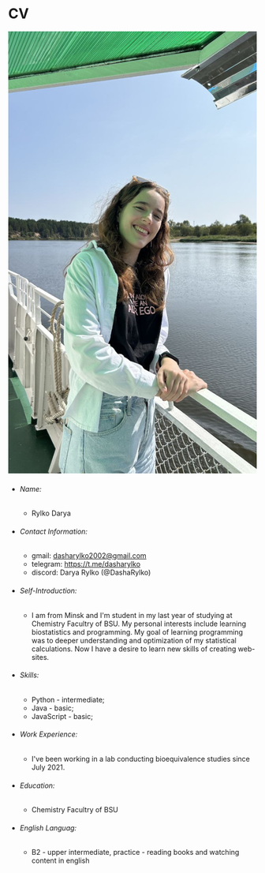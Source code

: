 # CV 

![photo](/photo_2024-10-30_22-30-12.jpg "Photo")

* ###### Name:
    + Rylko Darya
* ###### Contact Information:
    + gmail: dasharylko2002@gmail.com
    + telegram: https://t.me/dasharylko
    + discord: Darya Rylko (@DashaRylko)
* ###### Self-Introduction:
    + I am from Minsk and I'm student in my last year of studying at Chemistry Facultry of BSU. My personal interests include learning  biostatistics and programming. My goal of learning programming was to deeper understanding and optimization of my statistical calculations. Now I have a desire to learn new skills of creating web-sites.
* ###### Skills:
    + Python - intermediate;
    + Java - basic;
    + JavaScript - basic;
* ###### Work Experience:
    + I've been working in a lab conducting bioequivalence studies since July 2021.
* ###### Education:
    + Chemistry Facultry of BSU
* ###### English Languag:
    + B2 - upper intermediate, practice - reading books and watching content in english 
